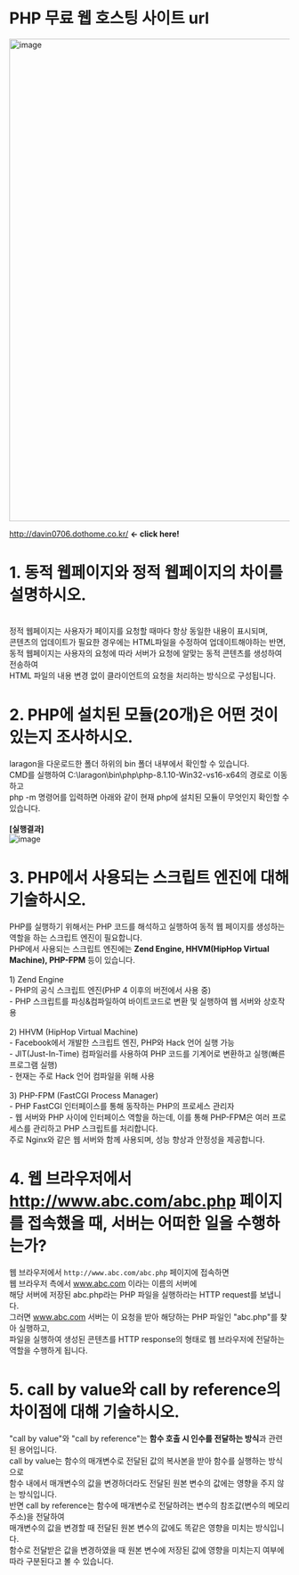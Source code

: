# PHP 무료 웹 호스팅 사이트 url
<img width="865" alt="image" src="https://github.com/tealight03/tealight03.github.io/assets/138011998/96539d5e-d132-4199-bd45-a5526e4a5ff1">

http://davin0706.dothome.co.kr/ <b><- click here!</b>

# 1. 동적 웹페이지와 정적 웹페이지의 차이를 설명하시오.
<br>정적 웹페이지는 사용자가 페이지를 요청할 때마다 항상 동일한 내용이 표시되며,
<br>콘텐츠의 업데이트가 필요한 경우에는 HTML파일을 수정하여 업데이트해야하는 반면,
<br>동적 웹페이지는 사용자의 요청에 따라 서버가 요청에 알맞는 동적 콘텐츠를 생성하여 전송하여
<br>HTML 파일의 내용 변경 없이 클라이언트의 요청을 처리하는 방식으로 구성됩니다.
<br>

# 2. PHP에 설치된 모듈(20개)은 어떤 것이 있는지 조사하시오.
laragon을 다운로드한 폴더 하위의 bin 폴더 내부에서 확인할 수 있습니다.
<br>CMD를 실행하여 C:\laragon\bin\php\php-8.1.10-Win32-vs16-x64의 경로로 이동하고
<br>php -m 명령어를 입력하면 아래와 같이 현재 php에 설치된 모듈이 무엇인지 확인할 수 있습니다.
<br>
<br><b>[실행결과]</b>
<br>
![image](https://github.com/tealight03/tealight03.github.io/assets/138011998/a9feb40b-1ac3-4215-883e-833ad0a38664)


# 3. PHP에서 사용되는 스크립트 엔진에 대해 기술하시오.
PHP를 실행하기 위해서는 PHP 코드를 해석하고 실행하여 동적 웹 페이지를 생성하는 역할을 하는 스크립트 엔진이 필요합니다.
<br>PHP에서 사용되는 스크립트 엔진에는 <b>Zend Engine, HHVM(HipHop Virtual Machine), PHP-FPM</b> 등이 있습니다.
<br>
<br>1) Zend Engine
<br>- PHP의 공식 스크립트 엔진(PHP 4 이후의 버전에서 사용 중)
<br>- PHP 스크립트를 파싱&컴파일하여 바이트코드로 변환 및 실행하여 웹 서버와 상호작용
<br>
<br>2) HHVM (HipHop Virtual Machine)
<br>- Facebook에서 개발한 스크립트 엔진, PHP와 Hack 언어 실행 가능
<br>- JIT(Just-In-Time) 컴파일러를 사용하여 PHP 코드를 기계어로 변환하고 실행(빠른 프로그램 실행)
<br>- 현재는 주로 Hack 언어 컴파일을 위해 사용
<br>
<br>3) PHP-FPM (FastCGI Process Manager)
<br>- PHP FastCGI 인터페이스를 통해 동작하는 PHP의 프로세스 관리자
<br>- 웹 서버와 PHP 사이에 인터페이스 역할을 하는데, 이를 통해 PHP-FPM은 여러 프로세스를 관리하고 PHP 스크립트를 처리합니다.
<br>주로 Nginx와 같은 웹 서버와 함께 사용되며, 성능 향상과 안정성을 제공합니다.
<br>

# 4. 웹 브라우저에서 http://www.abc.com/abc.php 페이지를 접속했을 때, 서버는 어떠한 일을 수행하는가?
웹 브라우저에서 `http://www.abc.com/abc.php` 페이지에 접속하면
<br>웹 브라우저 측에서 www.abc.com 이라는 이름의 서버에
<br>해당 서버에 저장된 abc.php라는 PHP 파일을 실행하라는 HTTP request를 보냅니다.
<br>그러면 www.abc.com 서버는 이 요청을 받아 해당하는 PHP 파일인 "abc.php"를 찾아 실행하고,
<br>파일을 실행하여 생성된 콘텐츠를 HTTP response의 형태로 웹 브라우저에 전달하는 역할을 수행하게 됩니다.
<br>

# 5. call by value와 call by reference의 차이점에 대해 기술하시오.
"call by value"와 "call by reference"는 <b>함수 호출 시 인수를 전달하는 방식</b>과 관련된 용어입니다.
<br>call by value는 함수의 매개변수로 전달된 값의 복사본을 받아 함수를 실행하는 방식으로
<br>함수 내에서 매개변수의 값을 변경하더라도 전달된 원본 변수의 값에는 영향을 주지 않는 방식입니다.
<br>반면 call by reference는 함수에 매개변수로 전달하려는 변수의 참조값(변수의 메모리 주소)을 전달하여
<br>매개변수의 값을 변경할 때 전달된 원본 변수의 값에도 똑같은 영향을 미치는 방식입니다.
<br>함수로 전달받은 값을 변경하였을 때 원본 변수에 저장된 값에 영향을 미치는지 여부에 따라 구분된다고 볼 수 있습니다.
